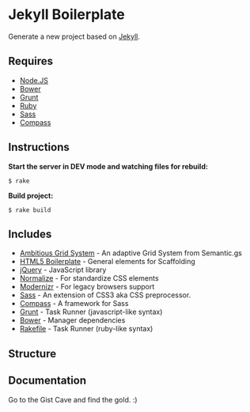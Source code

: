 # Jekyll Boilerplate

Generate a new project based on [Jekyll](http://jekyllrb.com/).

## Requires

- [Node.JS](http://nodejs.org/)
- [Bower](http://bower.io)
- [Grunt](http://gruntjs.com)
- [Ruby](https://www.ruby-lang.org/pt/)
- [Sass](http://sass-lang.com/)
- [Compass](http://compass-style.org/)


## Instructions

**Start the server in DEV mode and watching files for rebuild:**

    $ rake

**Build project:**

    $ rake build


## Includes

- [Ambitious Grid System](https://github.com/ambitiousframework/grid-system) - An adaptive Grid System from Semantic.gs
- [HTML5 Boilerplate](https://github.com/h5bp/html5-boilerplate) - General elements for Scaffolding
- [jQuery](http://jquery.com/) - JavaScript library
- [Normalize](http://necolas.github.io/normalize.css/) - For standardize CSS elements
- [Modernizr](http://modernizr.com/) - For legacy browsers support
- [Sass](http://sass-lang.com/) - An extension of CSS3 aka CSS preprocessor.
- [Compass](http://compass-style.org/) - A framework for Sass
- [Grunt](http://gruntjs.com/) - Task Runner (javascript-like syntax)
- [Bower](http://bower.io/) - Manager dependencies
- [Rakefile](http://rake.rubyforge.org/doc/rakefile_rdoc.html) - Task Runner (ruby-like syntax)


## Structure


## Documentation

Go to the Gist Cave and find the gold. :)
